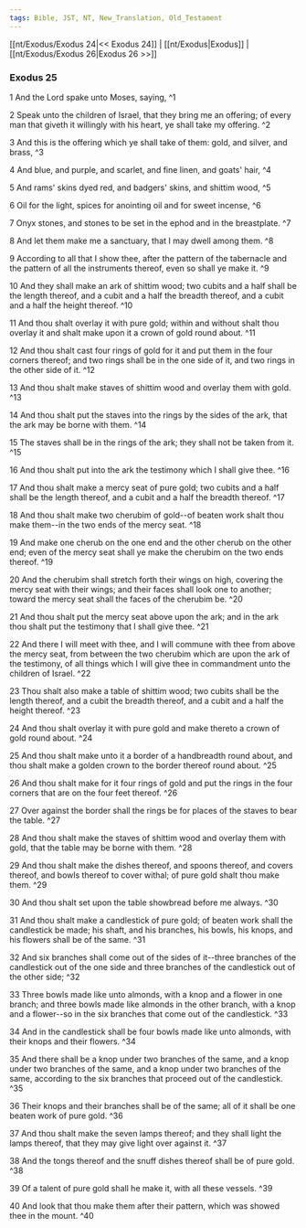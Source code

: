 ```yaml
---
tags: Bible, JST, NT, New_Translation, Old_Testament
---
```


[[nt/Exodus/Exodus 24|<< Exodus 24]] | [[nt/Exodus|Exodus]] | [[nt/Exodus/Exodus 26|Exodus 26 >>]]

### Exodus 25

1 And the Lord spake unto Moses, saying,  ^1

2 Speak unto the children of Israel, that they bring me an offering; of every man that giveth it willingly with his heart, ye shall take my offering.  ^2

3 And this is the offering which ye shall take of them: gold, and silver, and brass,  ^3

4 And blue, and purple, and scarlet, and fine linen, and goats\' hair,  ^4

5 And rams\' skins dyed red, and badgers\' skins, and shittim wood,  ^5

6 Oil for the light, spices for anointing oil and for sweet incense,  ^6

7 Onyx stones, and stones to be set in the ephod and in the breastplate.  ^7

8 And let them make me a sanctuary, that I may dwell among them.  ^8

9 According to all that I show thee, after the pattern of the tabernacle and the pattern of all the instruments thereof, even so shall ye make it.  ^9

10 And they shall make an ark of shittim wood; two cubits and a half shall be the length thereof, and a cubit and a half the breadth thereof, and a cubit and a half the height thereof.  ^10

11 And thou shalt overlay it with pure gold; within and without shalt thou overlay it and shalt make upon it a crown of gold round about.  ^11

12 And thou shalt cast four rings of gold for it and put them in the four corners thereof; and two rings shall be in the one side of it, and two rings in the other side of it.  ^12

13 And thou shalt make staves of shittim wood and overlay them with gold.  ^13

14 And thou shalt put the staves into the rings by the sides of the ark, that the ark may be borne with them.  ^14

15 The staves shall be in the rings of the ark; they shall not be taken from it.  ^15

16 And thou shalt put into the ark the testimony which I shall give thee.  ^16

17 And thou shalt make a mercy seat of pure gold; two cubits and a half shall be the length thereof, and a cubit and a half the breadth thereof.  ^17

18 And thou shalt make two cherubim of gold\--of beaten work shalt thou make them\--in the two ends of the mercy seat.  ^18

19 And make one cherub on the one end and the other cherub on the other end; even of the mercy seat shall ye make the cherubim on the two ends thereof.  ^19

20 And the cherubim shall stretch forth their wings on high, covering the mercy seat with their wings; and their faces shall look one to another; toward the mercy seat shall the faces of the cherubim be.  ^20

21 And thou shalt put the mercy seat above upon the ark; and in the ark thou shalt put the testimony that I shall give thee.  ^21

22 And there I will meet with thee, and I will commune with thee from above the mercy seat, from between the two cherubim which are upon the ark of the testimony, of all things which I will give thee in commandment unto the children of Israel.  ^22

23 Thou shalt also make a table of shittim wood; two cubits shall be the length thereof, and a cubit the breadth thereof, and a cubit and a half the height thereof.  ^23

24 And thou shalt overlay it with pure gold and make thereto a crown of gold round about.  ^24

25 And thou shalt make unto it a border of a handbreadth round about, and thou shalt make a golden crown to the border thereof round about.  ^25

26 And thou shalt make for it four rings of gold and put the rings in the four corners that are on the four feet thereof.  ^26

27 Over against the border shall the rings be for places of the staves to bear the table.  ^27

28 And thou shalt make the staves of shittim wood and overlay them with gold, that the table may be borne with them.  ^28

29 And thou shalt make the dishes thereof, and spoons thereof, and covers thereof, and bowls thereof to cover withal; of pure gold shalt thou make them.  ^29

30 And thou shalt set upon the table showbread before me always.  ^30

31 And thou shalt make a candlestick of pure gold; of beaten work shall the candlestick be made; his shaft, and his branches, his bowls, his knops, and his flowers shall be of the same.  ^31

32 And six branches shall come out of the sides of it\--three branches of the candlestick out of the one side and three branches of the candlestick out of the other side;  ^32

33 Three bowls made like unto almonds, with a knop and a flower in one branch; and three bowls made like almonds in the other branch, with a knop and a flower\--so in the six branches that come out of the candlestick.  ^33

34 And in the candlestick shall be four bowls made like unto almonds, with their knops and their flowers.  ^34

35 And there shall be a knop under two branches of the same, and a knop under two branches of the same, and a knop under two branches of the same, according to the six branches that proceed out of the candlestick.  ^35

36 Their knops and their branches shall be of the same; all of it shall be one beaten work of pure gold.  ^36

37 And thou shalt make the seven lamps thereof; and they shall light the lamps thereof, that they may give light over against it.  ^37

38 And the tongs thereof and the snuff dishes thereof shall be of pure gold.  ^38

39 Of a talent of pure gold shall he make it, with all these vessels.  ^39

40 And look that thou make them after their pattern, which was showed thee in the mount.  ^40

 
